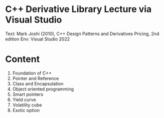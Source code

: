 # C++ Derivative Library Lecture via Visual Studio
Text: Mark Joshi (2010), C++ Design Patterns and Derivatives Pricing, 2nd edition 
Env: Visual Studio 2022

# Content
1. Foundation of C++
2. Pointer and Reference
3. Class and Encapsulation
4. Object oriented programming
5. Smart pointers
6. Yield curve
7. Volatility cube
8. Exotic option
